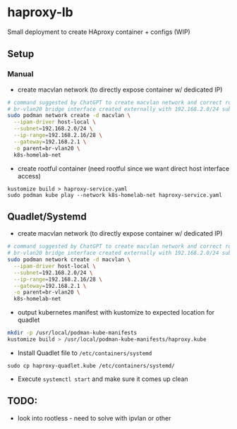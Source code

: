 # haproxy-lb

Small deployment to create HAproxy container + configs (WIP)

## Setup

### Manual
  
- create macvlan network (to directly expose container w/ dedicated IP)
```bash
# command suggested by ChatGPT to create macvlan network and correct routing with limited address range
# br-vlan20 bridge interface created externally with 192.168.2.0/24 subnet
sudo podman network create -d macvlan \
  --ipam-driver host-local \
  --subnet=192.168.2.0/24 \
  --ip-range=192.168.2.16/28 \
  --gateway=192.168.2.1 \
  -o parent=br-vlan20 \
  k8s-homelab-net
```
- create rootful container (need rootful since we want direct host interface access)
```
kustomize build > haproxy-service.yaml
sudo podman kube play --network k8s-homelab-net haproxy-service.yaml
```

## Quadlet/Systemd 
- create macvlan network (to directly expose container w/ dedicated IP)
```bash
# command suggested by ChatGPT to create macvlan network and correct routing with limited address range
# br-vlan20 bridge interface created externally with 192.168.2.0/24 subnet
sudo podman network create -d macvlan \
  --ipam-driver host-local \
  --subnet=192.168.2.0/24 \
  --ip-range=192.168.2.16/28 \
  --gateway=192.168.2.1 \
  -o parent=br-vlan20 \
  k8s-homelab-net
```
- output kubernetes manifest with kustomize to expected location for quadlet
```bash
mkdir -p /usr/local/podman-kube-manifests
kustomize build > /usr/local/podman-kube-manifests/haproxy.kube
```
- Install Quadlet file to `/etc/containers/systemd`
```
sudo cp haproxy-quadlet.kube /etc/containers/systemd/
```
- Execute `systemctl start` and make sure it comes up clean

## TODO:

- look into rootless - need to solve with ipvlan or other
